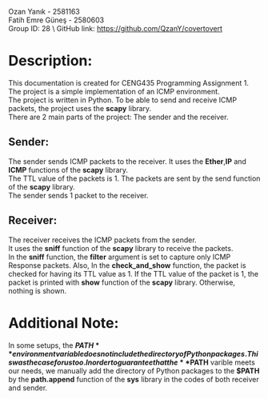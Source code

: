 Ozan Yanık - 2581163 \
Fatih Emre Güneş - 2580603 \
Group ID: 28 \ 
GitHub link: https://github.com/QzanY/covertovert 

# Description:
This documentation is created for CENG435 Programming Assignment 1. \
The project is a simple implementation of an ICMP environment. \
The project is written in Python. To be able to send and receive ICMP packets, the project uses the **scapy** library. \
There are 2 main parts of the project: The sender and the receiver. 
## Sender:
The sender sends ICMP packets to the receiver. It uses the **Ether**,**IP** and **ICMP** functions of the **scapy** library.\
The TTL value of the packets is 1.
The packets are sent by the send function of the **scapy** library. \
The sender sends 1 packet to the receiver. 
## Receiver:
The receiver receives the ICMP packets from the sender. \
It uses the **sniff** function of the **scapy** library to receive the packets. \
In the **sniff** function, the **filter** argument is set to capture only ICMP Response packets. Also, In the **check_and_show** function, the packet is checked for having its TTL value as 1. If the TTL value of the packet is 1, the packet is printed with **show** function of the **scapy** library. Otherwise, nothing is shown.
# Additional Note:
In some setups, the **$PATH** environment variable does not include the directory of Python packages. This was the case for us too. In order to guarantee that the **$PATH** varible meets our needs, we manually add the directory of Python packages to the **$PATH** by the **path.append** function of the **sys** library in the codes of both receiver and sender.
